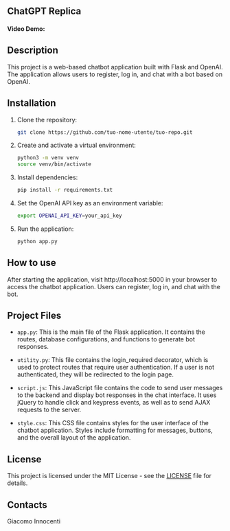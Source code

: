 ## ChatGPT Replica

#### Video Demo:  <URL HERE>

## Description

This project is a web-based chatbot application built with Flask and OpenAI. The application allows users to register, log in, and chat with a bot based on OpenAI.

## Installation

1. Clone the repository:

   ```bash
   git clone https://github.com/tuo-nome-utente/tuo-repo.git
   ```

2. Create and activate a virtual environment:

   ```bash
   python3 -m venv venv
   source venv/bin/activate
   ```

3. Install dependencies:

   ```bash
   pip install -r requirements.txt
   ```

4. Set the OpenAI API key as an environment variable:

   ```bash
   export OPENAI_API_KEY=your_api_key
   ```

5. Run the application:

   ```bash
   python app.py
   ```

## How to use

After starting the application, visit http://localhost:5000 in your browser to access the chatbot application. Users can register, log in, and chat with the bot.

## Project Files

- `app.py`: This is the main file of the Flask application. It contains the routes, database configurations, and functions to generate bot responses.
  
- `utility.py`: This file contains the login_required decorator, which is used to protect routes that require user authentication. If a user is not authenticated, they will be redirected to the login page.

- `script.js`: This JavaScript file contains the code to send user messages to the backend and display bot responses in the chat interface. It uses jQuery to handle click and keypress events, as well as to send AJAX requests to the server.

- `style.css`: This CSS file contains styles for the user interface of the chatbot application. Styles include formatting for messages, buttons, and the overall layout of the application.

## License

This project is licensed under the MIT License - see the [LICENSE](LICENSE.md) file for details.

## Contacts

Giacomo Innocenti
